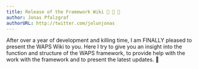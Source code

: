 ```yaml
---
title: Release of the Framework Wiki 🥳 🎉 🎉
author: Jonas Pfalzgraf
authorURL: http://twitter.com/jolunjonas
---
```


After over a year of development and killing time, I am FINALLY pleased to present the WAPS Wiki to you. Here I try to give you an insight into the function and structure of the WAPS framework, to provide help with the work with the framework and to present the latest updates. 🥳